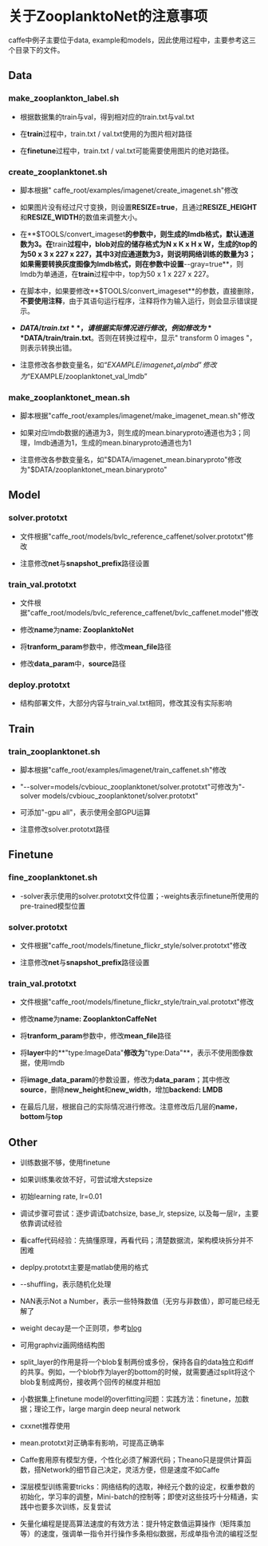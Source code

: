 # 关于ZooplanktoNet的注意事项

caffe中例子主要位于data, example和models，因此使用过程中，主要参考这三个目录下的文件。

## Data

### make_zooplankton_label.sh

- 根据数据集的train与val，得到相对应的train.txt与val.txt

- 在**train**过程中，train.txt / val.txt使用的为图片相对路径

- 在**finetune**过程中，train.txt / val.txt可能需要使用图片的绝对路径。


### create_zooplanktonet.sh

- 脚本根据" caffe_root/examples/imagenet/create_imagenet.sh"修改

- 如果图片没有经过尺寸变换，则设置**RESIZE=true**，且通过**RESIZE_HEIGHT**和**RESIZE_WIDTH**的数值来调整大小。

- 在**$TOOLS/convert_imageset**的参数中，则生成的lmdb格式，默认通道数为3。在**train**过程中，blob对应的储存格式为N x K x H x W，生成的top的为50 x 3 x 227 x 227，其中3对应通道数为3，则说明网络训练的数量为3；如果需要转换灰度图像为lmdb格式，则在参数中设置**--gray=true**，则lmdb为单通道，在**train**过程中中，top为50 x 1 x 227 x 227。

- 在脚本中，如果要修改**$TOOLS/convert_imageset**的参数，直接删除，**不要使用注释**，由于其语句运行程序，注释将作为输入运行，则会显示错误提示。

- **$DATA/train.txt**，请根据实际情况进行修改，例如修改为**$DATA/train/train.txt**。否则在转换过程中，显示" transform 0 images "，则表示转换出错。

- 注意修改各参数变量名，如“$EXAMPLE/imagenet_val_lmbd”修改为“$EXAMPLE/zooplanktonet_val_lmdb”

### make_zooplanktonet_mean.sh

- 脚本根据"caffe_root/examples/imagenet/make_imagenet_mean.sh"修改

- 如果对应lmdb数据的通道为3，则生成的mean.binaryproto通道也为3；同理，lmdb通道为1，生成的mean.binaryproto通道也为1

- 注意修改各参数变量名，如"$DATA/imagenet_mean.binaryproto"修改为"$DATA/zooplanktonet_mean.binaryproto"

## Model

### solver.prototxt

- 文件根据"caffe_root/models/bvlc_reference_caffenet/solver.prototxt"修改

- 注意修改**net**与**snapshot_prefix**路径设置 

### train_val.prototxt

- 文件根据"caffe_root/models/bvlc_reference_caffenet/bvlc_caffenet.model"修改

- 修改**name**为**name: ZooplanktoNet**

- 将**tranform_param**参数中，修改**mean_file**路径 

- 修改**data_param**中，**source**路径

### deploy.prototxt

- 结构部署文件，大部分内容与train_val.txt相同，修改其没有实际影响


## Train

### train_zooplanktonet.sh

- 脚本根据"caffe_root/examples/imagenet/train_caffenet.sh"修改

- "--solver=models/cvbiouc_zooplanktonet/solver.prototxt"可修改为"-solver models/cvbiouc_zooplanktonet/solver.prototxt"

- 可添加"-gpu all"，表示使用全部GPU运算

- 注意修改solver.prototxt路径


## Finetune

### fine_zooplanktonet.sh

- -solver表示使用的solver.prototxt文件位置；-weights表示finetune所使用的pre-trained模型位置

### solver.prototxt

- 文件根据"caffe_root/models/finetune_flickr_style/solver.prototxt"修改

- 注意修改**net**与**snapshot_prefix**路径设置

### train_val.prototxt

- 文件根据"caffe_root/models/finetune_flickr_style/train_val.prototxt"修改

- 修改**name**为**name: ZooplanktonCaffeNet**

- 将**tranform_param**参数中，修改**mean_file**路径

- 将**layer**中的**"type:ImageData"**修改为**"type:Data"**，表示不使用图像数据，使用lmdb

- 将**image_data_param**的参数设置，修改为**data_param**；其中修改**source**，删除**new_height**和**new_width**，增加**backend: LMDB**

- 在最后几层，根据自己的实际情况进行修改。注意修改后几层的**name**，**bottom**与**top**


## Other

- 训练数据不够，使用finetune

- 如果训练集收敛不好，可尝试增大stepsize

- 初始learning rate, lr=0.01

- 调试步骤可尝试：逐步调试batchsize, base_lr, stepsize, 以及每一层lr，主要依靠调试经验

- 看caffe代码经验：先搞懂原理，再看代码；清楚数据流，架构模块拆分并不困难

- deplpy.prototxt主要是matlab使用的格式

- --shuffling，表示随机化处理

- NAN表示Not a Number，表示一些特殊数值（无穷与非数值），即可能已经无解了

- weight decay是一个正则项，参考[blog](http://blog.csdn.net/zouxy09/article/details/24971995)

- 可用graphviz画网络结构图

- split_layer的作用是将一个blob复制两份或多份，保持各自的data独立和diff的共享。例如，一个blob作为layer的bottom的时候，就需要通过split将这个blob复制成两份，接收两个回传的梯度并相加 

- 小数据集上finetune model的overfitting问题：实践方法：finetune，加数据；理论工作，large margin deep neural network

- cxxnet推荐使用

- mean.prototxt对正确率有影响，可提高正确率

- Caffe套用原有模型方便，个性化必须了解源代码；Theano只是提供计算函数，搭Network的细节自己决定，灵活方便，但是速度不如Caffe

- 深层模型训练需要tricks：网络结构的选取，神经元个数的设定，权重参数的初始化，学习率的调整，Mini-batch的控制等；即使对这些技巧十分精通，实践中也要多次训练，反复尝试

- 矢量化编程是提高算法速度的有效方法：提升特定数值运算操作（矩阵乘加等）的速度，强调单一指令并行操作多条相似数据，形成单指令流的编程泛型



















